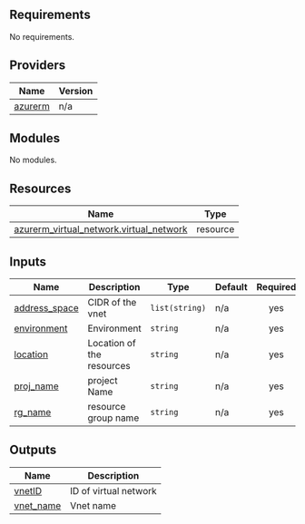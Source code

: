 <!-- BEGIN_TF_DOCS -->
## Requirements

No requirements.

## Providers

| Name | Version |
|------|---------|
| <a name="provider_azurerm"></a> [azurerm](#provider\_azurerm) | n/a |

## Modules

No modules.

## Resources

| Name | Type |
|------|------|
| [azurerm_virtual_network.virtual_network](https://registry.terraform.io/providers/hashicorp/azurerm/latest/docs/resources/virtual_network) | resource |

## Inputs

| Name | Description | Type | Default | Required |
|------|-------------|------|---------|:--------:|
| <a name="input_address_space"></a> [address\_space](#input\_address\_space) | CIDR of the vnet | `list(string)` | n/a | yes |
| <a name="input_environment"></a> [environment](#input\_environment) | Environment | `string` | n/a | yes |
| <a name="input_location"></a> [location](#input\_location) | Location of the resources | `string` | n/a | yes |
| <a name="input_proj_name"></a> [proj\_name](#input\_proj\_name) | project Name | `string` | n/a | yes |
| <a name="input_rg_name"></a> [rg\_name](#input\_rg\_name) | resource group name | `string` | n/a | yes |

## Outputs

| Name | Description |
|------|-------------|
| <a name="output_vnetID"></a> [vnetID](#output\_vnetID) | ID of virtual network |
| <a name="output_vnet_name"></a> [vnet\_name](#output\_vnet\_name) | Vnet name |
<!-- END_TF_DOCS -->